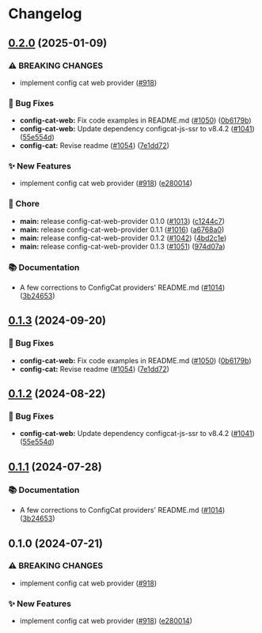 # Changelog

## [0.2.0](https://github.com/jarebudev/js-sdk-contrib/compare/config-cat-web-provider-v0.1.3...config-cat-web-provider-v0.2.0) (2025-01-09)


### ⚠ BREAKING CHANGES

* implement config cat web provider ([#918](https://github.com/jarebudev/js-sdk-contrib/issues/918))

### 🐛 Bug Fixes

* **config-cat-web:** Fix code examples in README.md ([#1050](https://github.com/jarebudev/js-sdk-contrib/issues/1050)) ([0b6179b](https://github.com/jarebudev/js-sdk-contrib/commit/0b6179b9cb16cce592be6c2fbe86dbacce5adc1f))
* **config-cat-web:** Update dependency configcat-js-ssr to v8.4.2 ([#1041](https://github.com/jarebudev/js-sdk-contrib/issues/1041)) ([55e554d](https://github.com/jarebudev/js-sdk-contrib/commit/55e554d9fc9966d7d2b364da4776c478a2ba9bb1))
* **config-cat:** Revise readme ([#1054](https://github.com/jarebudev/js-sdk-contrib/issues/1054)) ([7e1dd72](https://github.com/jarebudev/js-sdk-contrib/commit/7e1dd72a1450a9982b340afda62d34379d1b3f16))


### ✨ New Features

* implement config cat web provider ([#918](https://github.com/jarebudev/js-sdk-contrib/issues/918)) ([e280014](https://github.com/jarebudev/js-sdk-contrib/commit/e280014f8998dd2e5f2b7700f0d24842eeafab5f))


### 🧹 Chore

* **main:** release config-cat-web-provider 0.1.0 ([#1013](https://github.com/jarebudev/js-sdk-contrib/issues/1013)) ([c1244c7](https://github.com/jarebudev/js-sdk-contrib/commit/c1244c7cd615c908510099e0d3701a6697425313))
* **main:** release config-cat-web-provider 0.1.1 ([#1016](https://github.com/jarebudev/js-sdk-contrib/issues/1016)) ([a6768a0](https://github.com/jarebudev/js-sdk-contrib/commit/a6768a0fad3fcde0149460f95cc709c5fd1983cb))
* **main:** release config-cat-web-provider 0.1.2 ([#1042](https://github.com/jarebudev/js-sdk-contrib/issues/1042)) ([4bd2c1e](https://github.com/jarebudev/js-sdk-contrib/commit/4bd2c1e19d2b2fb675ff7cacdb86721bc0da7fac))
* **main:** release config-cat-web-provider 0.1.3 ([#1051](https://github.com/jarebudev/js-sdk-contrib/issues/1051)) ([974d07a](https://github.com/jarebudev/js-sdk-contrib/commit/974d07a667f77c28d2033f6c4ad254d66e8d50f9))


### 📚 Documentation

* A few corrections to ConfigCat providers' README.md ([#1014](https://github.com/jarebudev/js-sdk-contrib/issues/1014)) ([3b24653](https://github.com/jarebudev/js-sdk-contrib/commit/3b24653854643c827bddccb12aeb59e61204202d))

## [0.1.3](https://github.com/open-feature/js-sdk-contrib/compare/config-cat-web-provider-v0.1.2...config-cat-web-provider-v0.1.3) (2024-09-20)


### 🐛 Bug Fixes

* **config-cat-web:** Fix code examples in README.md ([#1050](https://github.com/open-feature/js-sdk-contrib/issues/1050)) ([0b6179b](https://github.com/open-feature/js-sdk-contrib/commit/0b6179b9cb16cce592be6c2fbe86dbacce5adc1f))
* **config-cat:** Revise readme ([#1054](https://github.com/open-feature/js-sdk-contrib/issues/1054)) ([7e1dd72](https://github.com/open-feature/js-sdk-contrib/commit/7e1dd72a1450a9982b340afda62d34379d1b3f16))

## [0.1.2](https://github.com/open-feature/js-sdk-contrib/compare/config-cat-web-provider-v0.1.1...config-cat-web-provider-v0.1.2) (2024-08-22)


### 🐛 Bug Fixes

* **config-cat-web:** Update dependency configcat-js-ssr to v8.4.2 ([#1041](https://github.com/open-feature/js-sdk-contrib/issues/1041)) ([55e554d](https://github.com/open-feature/js-sdk-contrib/commit/55e554d9fc9966d7d2b364da4776c478a2ba9bb1))

## [0.1.1](https://github.com/open-feature/js-sdk-contrib/compare/config-cat-web-provider-v0.1.0...config-cat-web-provider-v0.1.1) (2024-07-28)


### 📚 Documentation

* A few corrections to ConfigCat providers' README.md ([#1014](https://github.com/open-feature/js-sdk-contrib/issues/1014)) ([3b24653](https://github.com/open-feature/js-sdk-contrib/commit/3b24653854643c827bddccb12aeb59e61204202d))

## 0.1.0 (2024-07-21)


### ⚠ BREAKING CHANGES

* implement config cat web provider ([#918](https://github.com/open-feature/js-sdk-contrib/issues/918))

### ✨ New Features

* implement config cat web provider ([#918](https://github.com/open-feature/js-sdk-contrib/issues/918)) ([e280014](https://github.com/open-feature/js-sdk-contrib/commit/e280014f8998dd2e5f2b7700f0d24842eeafab5f))
